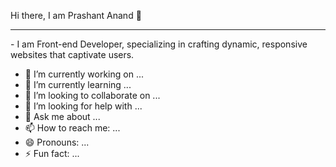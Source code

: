  Hi there,
    I am Prashant Anand 👋
<hr>
  - I am Front-end Developer, specializing in crafting dynamic, responsive websites that captivate users. 


- 🔭 I’m currently working on ...
- 🌱 I’m currently learning ...
- 👯 I’m looking to collaborate on ...
- 🤔 I’m looking for help with ...
- 💬 Ask me about ...
- 📫 How to reach me: ...
- 😄 Pronouns: ...
- ⚡ Fun fact: ...
